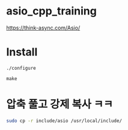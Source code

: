 # asio_cpp_training
https://think-async.com/Asio/

# Install

```
./configure

make
```

# 압축 풀고 강제 복사 ㅋㅋ

```bash
sudo cp -r include/asio /usr/local/include/
```
